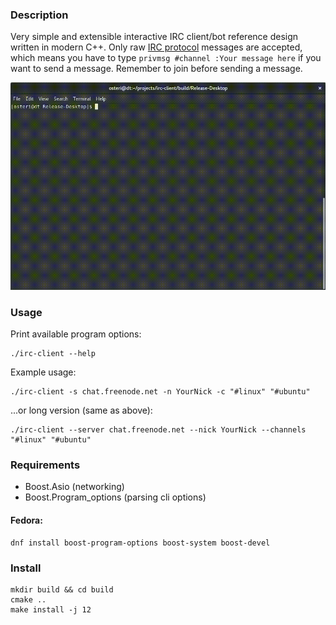 ### Description

Very simple and extensible interactive IRC client/bot reference design written in modern C++. 
Only raw [IRC protocol](https://tools.ietf.org/html/rfc2812) messages are accepted, which means you have to type `privmsg #channel :Your message here` if you want to send a message. Remember to join before sending a message.

![Using IRC client.](https://github.com/Osteri/irc-client/blob/master/irc.gif?raw=true)

### Usage

Print available program options:

    ./irc-client --help

Example usage:

    ./irc-client -s chat.freenode.net -n YourNick -c "#linux" "#ubuntu"

...or long version (same as above):

    ./irc-client --server chat.freenode.net --nick YourNick --channels "#linux" "#ubuntu"

### Requirements

* Boost.Asio (networking)
* Boost.Program_options (parsing cli options)

#### Fedora:

    dnf install boost-program-options boost-system boost-devel

### Install

    mkdir build && cd build
    cmake ..
    make install -j 12
